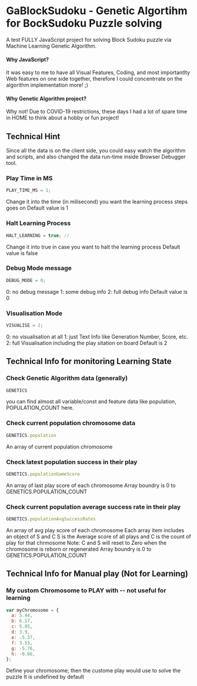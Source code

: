 # GaBlockSudoku - Genetic Algortihm for BockSudoku Puzzle solving

A test FULLY JavaScript project for solving Block Sudoku puzzle via Machine Learning Genetic Algorithm.

#### Why JavaScript?
  It was easy to me to have all Visual Features, Coding, and most importantlty Web features on one side together, therefore I could concentrrate on the algorithm implementation more! ;)
  
#### Why Genetic Algorithm project?
  Why not! Due to COVID-19 restrictions, these days I had a lot of spare time in HOME to think about a hobby or fun project!
  
  
## Technical Hint

Since all the data is on the client side, you could easy watch the algorithm and scripts, and also changed the data run-time inside Browser Debugger tool.

### Play Time in MS
  ```javascript
  PLAY_TIME_MS = 1;
  ```
  Change it into the time (in milisecond) you want the learning process steps goes on
  Default value is 1
    
### Halt Learning Process
  ```javascript
  HALT_LEARNING = true; //
  ```
  Change it into true in case you want to halt the learning process
  Default value is false
  
### Debug Mode message
  ```javascript
  DEBUG_MODE = 0;
  ```
  0: no debug message
  1: some debug info
  2: full debug info
  Default value is 0
  
### Visualisation Mode
  ```javascript
  VISUALISE = 2;
  ````
  0: no visualisation at all
  1: just Text Info like Generation Number, Score, etc.
  2: full Visualisation including the play sitation on board
  Default is 2
  

## Technical Info for monitoring Learning State

### Check Genetic Algorithm data (generally)
  ```javascript
  GENETICS
  ```
  you can find almost all variable/const and feature data like population, POPULATION_COUNT here.
  


### Check current population chromosome data
  ```javascript
  GENETICS.population
  ```
  An array of current population chromosome
  
### Check latest population success in their play
  ```javascript
  GENETICS.populationGameScore
  ```
  An array of last play score of each chromosome
  Array boundry is 0 to GENETICS.POPULATION_COUNT

### Check current population average success rate in their play
  ```javascript
  GENETICS.populationAvgSuccessRates
  ```
  An array of avg play score of each chromosome
  Each array item includes an object of S and C
  S is the Average score of all plays and C is the count of play for that chrmosome
  Note: C and S will reset to Zero when the chromosome is reborn or regenerated
  Array boundry is 0 to GENETICS.POPULATION_COUNT


## Technical Info for Manual play (Not for Learning)
 
### My custom Chromosome to PLAY with -- not useful for learning
  ```javascript
  var myChromosome = { 
    a: 5.44,
    b: 6.17,
    c: 5.85,
    d: 3.9,
    e: -5.37,
    f: 3.53,
    g: -5.76,
    h: -0.66,
  };
  ```
  Define your chromosome; then the custome play would use to solve the puzzle
  It is undefined by default
 



